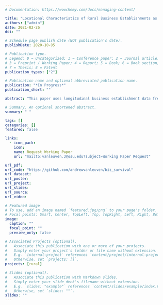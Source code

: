 ```yaml
---
# Documentation: https://wowchemy.com/docs/managing-content/

title: "Locational Characteristics of Rural Business Establishments as Predictors of Long-Term Economic Resilience"
authors: ["admin"]
date: 2021-02-26
doi: ""

# Schedule page publish date (NOT publication's date).
publishDate: 2020-10-05

# Publication type.
# Legend: 0 = Uncategorized; 1 = Conference paper; 2 = Journal article;
# 3 = Preprint / Working Paper; 4 = Report; 5 = Book; 6 = Book section;
# 7 = Thesis; 8 = Patent
publication_types: ["2"]

# Publication name and optional abbreviated publication name.
publication: "*In Progress*"
publication_short: ""

abstract: "This paper uses longitudinal business establishment data from rural counties in the US Midwest to examine the role of locational assets as determinants of firms’ ability to survive economic shocks. I use a proportional hazards model to estimate the likelihood of survival associated with a business establishment’s proximity to features of the built environment. I find that two specific locational assets—proximity to a central business district and proximity to a limited access highway—are closely associated with a reduced likelihood of failure (going out of business) in the years following the Great Recession. The hazard model was repeated using a series of regression sub-samples, each generated according to establishment size or industry sector. The sub-sample regressions provide a clearer picture of the role played by the built environment as a locational determinant of business survival: smaller establishments benefit from higher survival odds when located in close proximity to a downtown district, while larger businesses—especially those in the manufacturing sector—benefited instead from being located in close proximity to interstate highway ramps."

# Summary. An optional shortened abstract.
summary: " "

tags: []
categories: []
featured: false

links:
  - icon_pack:
    icon:
    name: Request Working Paper
    url: "mailto:vanleuven.3@osu.edu?subject=Working Paper Request"

url_pdf:
url_code: "https://github.com/andrewvanleuven/biz_survival"
url_dataset:
url_poster:
url_project:
url_slides:
url_source:
url_video:

# Featured image
# To use, add an image named `featured.jpg/png` to your page's folder.
# Focal points: Smart, Center, TopLeft, Top, TopRight, Left, Right, BottomLeft, Bottom, BottomRight.
image:
  caption: ""
  focal_point: ""
  preview_only: false

# Associated Projects (optional).
#   Associate this publication with one or more of your projects.
#   Simply enter your project's folder or file name without extension.
#   E.g. `internal-project` references `content/project/internal-project/index.md`.
#   Otherwise, set `projects: []`.
projects: [rural]

# Slides (optional).
#   Associate this publication with Markdown slides.
#   Simply enter your slide deck's filename without extension.
#   E.g. `slides: "example"` references `content/slides/example/index.md`.
#   Otherwise, set `slides: ""`.
slides: ""
---
```

